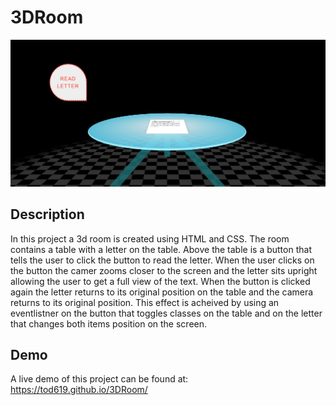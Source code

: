 # 3DRoom
![Screenshot](Screenshot.png)

## Description
In this project a 3d room is created using HTML and CSS.  The room contains a table with a letter on the table. Above the table is a button that tells the user to click the button to read the letter.  When the user clicks on the button the camer zooms closer to the screen and the letter sits upright allowing the user to get a full view of the text.  When the button is clicked again the letter returns to its original position on the table and the camera returns to its original position.  This effect is acheived by using an eventlistner on the button that toggles classes on the table and on the letter that changes both items position on the screen.

## Demo
A live demo of this project can be found at:  https://tod619.github.io/3DRoom/
